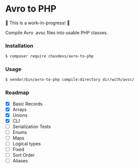 # Avro to PHP

:construction: This is a work-in-progress! :construction:

Compile Avro .avsc files into usable PHP classes.

### Installation
```bash
$ composer require chasdevs/avro-to-php
```

### Usage
```bash
$ vendor/bin/avro-to-php compile:directory dir/with/avsc/
```

### Roadmap

- [x] Basic Records
- [x] Arrays
- [x] Unions
- [x] CLI
- [ ] Serialization Tests
- [ ] Enums
- [ ] Maps
- [ ] Logical types
- [ ] Fixed
- [ ] Sort Order
- [ ] Aliases